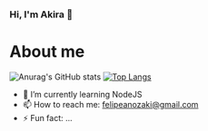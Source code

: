 ### Hi, I'm Akira 👋

# About me
  ![Anurag's GitHub stats](https://github-readme-stats.vercel.app/api?username=felipeakira1&show_icons=true&theme=dracula)
  [![Top Langs](https://github-readme-stats.vercel.app/api/top-langs/?username=felipeakira1)](https://github.com/anuraghazra/github-readme-stats)

- 🌱 I’m currently learning NodeJS
- 📫 How to reach me: felipeanozaki@gmail.com
- ⚡ Fun fact: ...
